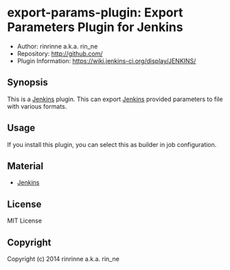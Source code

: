 export-params-plugin: Export Parameters Plugin for Jenkins
==============================

* Author: rinrinne a.k.a. rin_ne
* Repository: http://github.com/
* Plugin Information: https://wiki.jenkins-ci.org/display/JENKINS/

Synopsis
----------------

This is a [Jenkins][jenkins] plugin.
This can export [Jenkins][jenkins] provided parameters to file with various formats.

Usage
----------------

If you install this plugin, you can select this as builder in job configuration.

Material
----------------

* [Jenkins][jenkins]

[jenkins]: http://jenkins-ci.org/

License
----------------

MIT License

Copyright
----------------

Copyright (c) 2014 rinrinne a.k.a. rin_ne
